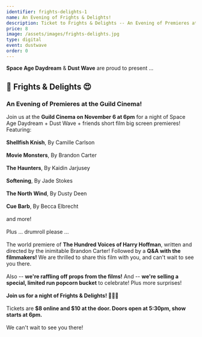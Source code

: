 ```yaml
---
identifier: frights-delights-1
name: An Evening of Frights & Delights!
description: Ticket to Frights & Delights -- An Evening of Premieres at the Guild Cinema!
price: 8
image: /assets/images/frights-delights.jpg
type: digital
event: dustwave
order: 0
---
```

<strong>Space Age Daydream</strong> & <strong>Dust Wave</strong> are proud to present ...
<br>
<h2>🧟 Frights & Delights 😍</h2>
<h3>An Evening of Premieres at the Guild Cinema!</h3>
Join us at the <strong>Guild Cinema on November 6 at 6pm</strong> for a night of Space Age Daydream + Dust Wave + friends short film big screen premieres! Featuring:
<br><br>
<strong>Shellfish Knish</strong>, By Camille Carlson<br><br>
<strong>Movie Monsters</strong>, By Brandon Carter<br><br>
<strong>The Haunters</strong>, By Kaidin Jarjusey<br><br>
<strong>Softening</strong>, By Jade Stokes<br><br>
<strong>The North Wind</strong>, By Dusty Deen<br><br>
<strong>Cue Barb</strong>, By Becca Elbrecht<br><br>
and more!
<br><br>
Plus ... drumroll please ...
<br><br>
The world premiere of <strong>The Hundred Voices of Harry Hoffman</strong>, written and directed by the inimitable Brandon Carter! Followed by a <strong>Q&A with the filmmakers!</strong> We are thrilled to share this film with you, and can't wait to see you there.
<br><br>
Also -- <strong>we're raffling off props from the films!</strong> And -- <strong>we're selling a special, limited run popcorn bucket</strong> to celebrate! Plus more surprises!
<br><br>
<strong>Join us for a night of Frights & Delights! 🍿🎥🎃</strong>
<br><br>
Tickets are <strong>$8 online and $10 at the door. Doors open at 5:30pm, show starts at 6pm.</strong>
<br><br>
We can't wait to see you there!